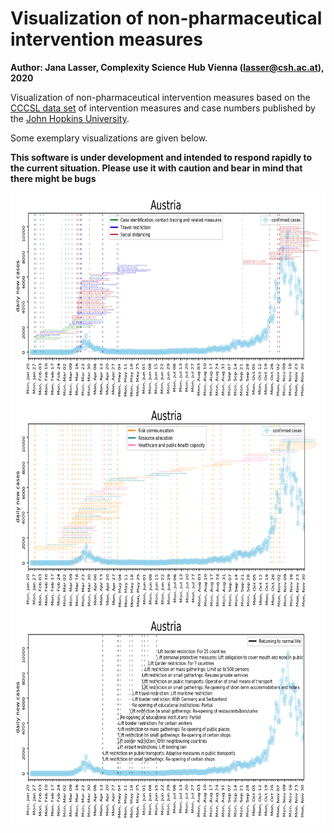 # Visualization of non-pharmaceutical intervention measures
**Author: Jana Lasser, Complexity Science Hub Vienna (lasser@csh.ac.at), 2020**

Visualization of non-pharmaceutical intervention measures based on the [CCCSL data set](https://github.com/amel-github/covid19-interventionmeasures) of intervention measures and case numbers published by the [John Hopkins University](https://github.com/CSSEGISandData/COVID-19/tree/master/csse_covid_19_data/csse_covid_19_time_series).

Some exemplary visualizations are given below.

**This software is under development and intended to respond rapidly to the current situation. Please use it with caution and bear in mind that there might be bugs**

<img alt="Illustrative figure of intervention measures in Austria" src="img/measure_overview_CSH_Austria_1.png?raw=true" height="337" width="750" align="center">

<img alt="Illustrative figure of intervention measures in Austria" src="img/measure_overview_CSH_Austria_2.png?raw=true" height="337" width="750" align="center">

<img alt="Illustrative figure of intervention measures in Austria" src="img/measure_overview_CSH_Austria_3.png?raw=true" height="337" width="750" align="center">
